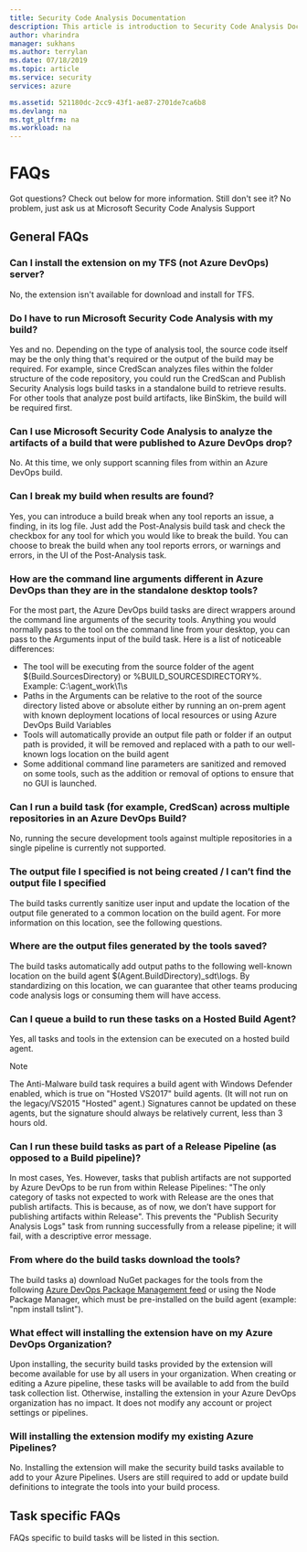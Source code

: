 ```yaml
---
title: Security Code Analysis Documentation
description: This article is introduction to Security Code Analysis Documentation
author: vharindra
manager: sukhans
ms.author: terrylan
ms.date: 07/18/2019
ms.topic: article
ms.service: security
services: azure

ms.assetid: 521180dc-2cc9-43f1-ae87-2701de7ca6b8
ms.devlang: na
ms.tgt_pltfrm: na
ms.workload: na
---
```


# FAQs
Got questions? Check out below for more information. Still don't see it? No problem, just ask us at Microsoft Security Code Analysis Support

## General FAQs

### Can I install the extension on my TFS (not Azure DevOps) server? 

No, the extension isn't available for download and install for TFS.

### Do I have to run Microsoft Security Code Analysis with my build? 

Yes and no. Depending on the type of analysis tool, the source code itself may be the only thing that's required or the output of the build may be required. For example, since CredScan analyzes files within the folder structure of the code repository, you could run the CredScan and Publish Security Analysis logs build tasks in a standalone build to retrieve results.
For other tools that analyze post build artifacts, like BinSkim, the build will be required first.

### Can I use Microsoft Security Code Analysis to analyze the artifacts of a build that were published to Azure DevOps drop? 

No. At this time, we only support scanning files from within an Azure DevOps build.

### Can I break my build when results are found? 
Yes, you can introduce a build break when any tool reports an issue, a finding, in its log file. Just add the Post-Analysis build task and check the checkbox for any tool for which you would like to break the build. You can choose to break the build when any tool reports errors, or warnings and errors, in the UI of the Post-Analysis task.

### How are the command line arguments different in Azure DevOps than they are in the standalone desktop tools? 

For the most part, the Azure DevOps build tasks are direct wrappers around the command line arguments of the security tools. Anything you would normally pass to the tool on the command line from your desktop, you can pass to the Arguments input of the build task.
Here is a list of noticeable differences:
 - The tool will be executing from the source folder of the agent $(Build.SourcesDirectory) or %BUILD_SOURCESDIRECTORY%. Example: C:\agent\_work\1\s 
 - Paths in the Arguments can be relative to the root of the source directory listed above or absolute either by running an on-prem agent with known deployment locations of local resources or using Azure DevOps Build Variables
 - Tools will automatically provide an output file path or folder if an output path is provided, it will be removed and replaced with a path to our well-known logs location on the build agent
 - Some additional command line parameters are sanitized and removed on some tools, such as the addition or removal of options to ensure that no GUI is launched.

### Can I run a build task (for example, CredScan) across multiple repositories in an Azure DevOps Build? 

No, running the secure development tools against multiple repositories in a single pipeline is currently not supported.

###  The output file I specified is not being created / I can’t find the output file I specified 

The build tasks currently sanitize user input and update the location of the output file generated to a common location on the build agent. For more information on this location, see the following questions.

### Where are the output files generated by the tools saved? 

The build tasks automatically add output paths to the following well-known location on the build agent $(Agent.BuildDirectory)\_sdt\logs. By standardizing on this location, we can guarantee that other teams producing code analysis logs or consuming them will have access.

### Can I queue a build to run these tasks on a Hosted Build Agent? 

Yes, all tasks and tools in the extension can be executed on a hosted build agent.

>[!NOTE]
> The Anti-Malware build task requires a build agent with Windows Defender enabled, which is true on "Hosted VS2017" build agents. (It will not run on the legacy/VS2015 "Hosted" agent.)
Signatures cannot be updated on these agents, but the signature should always be relatively current, less than 3 hours old.
>

### Can I run these build tasks as part of a Release Pipeline (as opposed to a Build pipeline)? 
In most cases, Yes. 
However, tasks that publish artifacts are not supported by Azure DevOps to be run from within Release Pipelines: "The only category of tasks not expected to work with Release are the ones that publish artifacts. This is because, as of now, we don’t have support for publishing artifacts within Release".
This prevents the "Publish Security Analysis Logs" task from running successfully from a release pipeline; it will fail, with a descriptive error message.

### From where do the build tasks download the tools? 
The build tasks a) download NuGet packages for the tools from the following [Azure DevOps Package Management feed](https://securitytools.pkgs.visualstudio.com/_packaging/SecureDevelopmentTools/nuget/v3/index.json)
or using the Node Package Manager, which must be pre-installed on the build agent (example: "npm install tslint").

### What effect will installing the extension have on my Azure DevOps Organization? 

Upon installing, the security build tasks provided by the extension will become available for use by all users in your organization. When creating or editing a Azure pipeline, these tasks will be available to add from the build task collection list. Otherwise, installing the extension in your Azure DevOps organization has no impact. It does not modify any account or project settings or pipelines.

### Will installing the extension modify my existing Azure Pipelines? 

No. Installing the extension will make the security build tasks available to add to your Azure Pipelines. Users are still required to add or update build definitions to integrate the tools into your build process.

## Task specific FAQs

FAQs specific to build tasks will be listed in this section.

